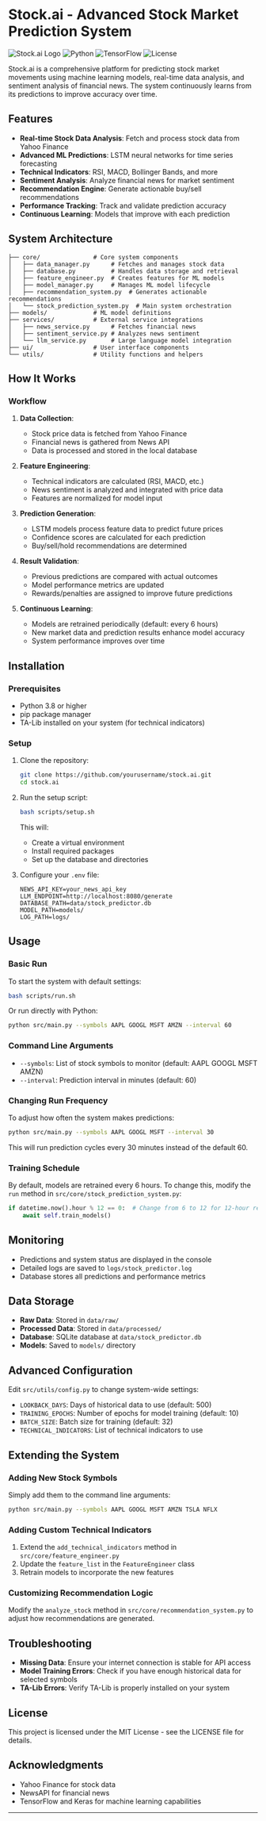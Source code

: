 # Stock.ai - Advanced Stock Market Prediction System

![Stock.ai Logo](https://img.shields.io/badge/Stock.ai-1.0.0-blue)
![Python](https://img.shields.io/badge/Python-3.8%2B-brightgreen)
![TensorFlow](https://img.shields.io/badge/TensorFlow-2.8%2B-orange)
![License](https://img.shields.io/badge/License-MIT-green)

Stock.ai is a comprehensive platform for predicting stock market movements using machine learning models, real-time data analysis, and sentiment analysis of financial news. The system continuously learns from its predictions to improve accuracy over time.

## Features

- **Real-time Stock Data Analysis**: Fetch and process stock data from Yahoo Finance
- **Advanced ML Predictions**: LSTM neural networks for time series forecasting
- **Technical Indicators**: RSI, MACD, Bollinger Bands, and more
- **Sentiment Analysis**: Analyze financial news for market sentiment
- **Recommendation Engine**: Generate actionable buy/sell recommendations
- **Performance Tracking**: Track and validate prediction accuracy
- **Continuous Learning**: Models that improve with each prediction

## System Architecture

```
├── core/               # Core system components
│   ├── data_manager.py      # Fetches and manages stock data
│   ├── database.py          # Handles data storage and retrieval
│   ├── feature_engineer.py  # Creates features for ML models
│   ├── model_manager.py     # Manages ML model lifecycle
│   ├── recommendation_system.py  # Generates actionable recommendations
│   └── stock_prediction_system.py  # Main system orchestration
├── models/             # ML model definitions
├── services/           # External service integrations
│   ├── news_service.py      # Fetches financial news
│   ├── sentiment_service.py # Analyzes news sentiment
│   └── llm_service.py       # Large language model integration
├── ui/                 # User interface components
└── utils/              # Utility functions and helpers
```

## How It Works

### Workflow

1. **Data Collection**:
   - Stock price data is fetched from Yahoo Finance
   - Financial news is gathered from News API
   - Data is processed and stored in the local database

2. **Feature Engineering**:
   - Technical indicators are calculated (RSI, MACD, etc.)
   - News sentiment is analyzed and integrated with price data
   - Features are normalized for model input

3. **Prediction Generation**:
   - LSTM models process feature data to predict future prices
   - Confidence scores are calculated for each prediction
   - Buy/sell/hold recommendations are determined

4. **Result Validation**:
   - Previous predictions are compared with actual outcomes
   - Model performance metrics are updated
   - Rewards/penalties are assigned to improve future predictions

5. **Continuous Learning**:
   - Models are retrained periodically (default: every 6 hours)
   - New market data and prediction results enhance model accuracy
   - System performance improves over time

## Installation

### Prerequisites

- Python 3.8 or higher
- pip package manager
- TA-Lib installed on your system (for technical indicators)

### Setup

1. Clone the repository:
   ```bash
   git clone https://github.com/yourusername/stock.ai.git
   cd stock.ai
   ```

2. Run the setup script:
   ```bash
   bash scripts/setup.sh
   ```
   
   This will:
   - Create a virtual environment
   - Install required packages
   - Set up the database and directories

3. Configure your `.env` file:
   ```
   NEWS_API_KEY=your_news_api_key
   LLM_ENDPOINT=http://localhost:8080/generate
   DATABASE_PATH=data/stock_predictor.db
   MODEL_PATH=models/
   LOG_PATH=logs/
   ```

## Usage

### Basic Run

To start the system with default settings:

```bash
bash scripts/run.sh
```

Or run directly with Python:

```bash
python src/main.py --symbols AAPL GOOGL MSFT AMZN --interval 60
```

### Command Line Arguments

- `--symbols`: List of stock symbols to monitor (default: AAPL GOOGL MSFT AMZN)
- `--interval`: Prediction interval in minutes (default: 60)

### Changing Run Frequency

To adjust how often the system makes predictions:

```bash
python src/main.py --symbols AAPL GOOGL MSFT --interval 30
```

This will run prediction cycles every 30 minutes instead of the default 60.

### Training Schedule

By default, models are retrained every 6 hours. To change this, modify the `run` method in `src/core/stock_prediction_system.py`:

```python
if datetime.now().hour % 12 == 0:  # Change from 6 to 12 for 12-hour retraining
    await self.train_models()
```

## Monitoring

- Predictions and system status are displayed in the console
- Detailed logs are saved to `logs/stock_predictor.log`
- Database stores all predictions and performance metrics

## Data Storage

- **Raw Data**: Stored in `data/raw/`
- **Processed Data**: Stored in `data/processed/`
- **Database**: SQLite database at `data/stock_predictor.db`
- **Models**: Saved to `models/` directory

## Advanced Configuration

Edit `src/utils/config.py` to change system-wide settings:

- `LOOKBACK_DAYS`: Days of historical data to use (default: 500)
- `TRAINING_EPOCHS`: Number of epochs for model training (default: 10)
- `BATCH_SIZE`: Batch size for training (default: 32)
- `TECHNICAL_INDICATORS`: List of technical indicators to use

## Extending the System

### Adding New Stock Symbols

Simply add them to the command line arguments:

```bash
python src/main.py --symbols AAPL GOOGL MSFT AMZN TSLA NFLX
```

### Adding Custom Technical Indicators

1. Extend the `add_technical_indicators` method in `src/core/feature_engineer.py`
2. Update the `feature_list` in the `FeatureEngineer` class
3. Retrain models to incorporate the new features

### Customizing Recommendation Logic

Modify the `analyze_stock` method in `src/core/recommendation_system.py` to adjust how recommendations are generated.

## Troubleshooting

- **Missing Data**: Ensure your internet connection is stable for API access
- **Model Training Errors**: Check if you have enough historical data for selected symbols
- **TA-Lib Errors**: Verify TA-Lib is properly installed on your system

## License

This project is licensed under the MIT License - see the LICENSE file for details.

## Acknowledgments

- Yahoo Finance for stock data
- NewsAPI for financial news
- TensorFlow and Keras for machine learning capabilities

---